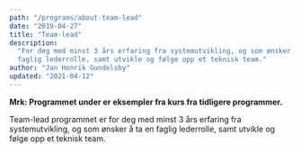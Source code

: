 ```yaml
---
path: "/programs/about-team-lead"
date: "2019-04-27"
title: "Team-lead"
description:
  "For deg med minst 3 års erfaring fra systemutvikling, og som ønsker å ta en
  faglig lederrolle, samt utvikle og følge opp et teknisk team."
author: "Jan Henrik Gundelsby"
updated: "2021-04-12"
---
```


**Mrk: Programmet under er eksempler fra kurs fra tidligere programmer.**

Team-lead programmet er for deg med minst 3 års erfaring fra systemutvikling,
og som ønsker å ta en faglig lederrolle, samt utvikle og følge opp et teknisk
team.
